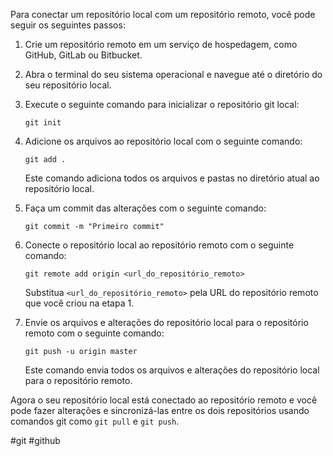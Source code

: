 Para conectar um repositório local com um repositório remoto, você pode seguir os seguintes passos:

1.  Crie um repositório remoto em um serviço de hospedagem, como GitHub, GitLab ou Bitbucket.
    
2.  Abra o terminal do seu sistema operacional e navegue até o diretório do seu repositório local.
    
3.  Execute o seguinte comando para inicializar o repositório git local:
    
    `git init`
    
4.  Adicione os arquivos ao repositório local com o seguinte comando:
    
    `git add .`
    
    Este comando adiciona todos os arquivos e pastas no diretório atual ao repositório local.
    
5.  Faça um commit das alterações com o seguinte comando:
    
    `git commit -m "Primeiro commit"`
    
6.  Conecte o repositório local ao repositório remoto com o seguinte comando:
    
    `git remote add origin <url_do_repositório_remoto>`
    
    Substitua `<url_do_repositório_remoto>` pela URL do repositório remoto que você criou na etapa 1.
    
7.  Envie os arquivos e alterações do repositório local para o repositório remoto com o seguinte comando:
    
    `git push -u origin master`
    
    Este comando envia todos os arquivos e alterações do repositório local para o repositório remoto.
    

Agora o seu repositório local está conectado ao repositório remoto e você pode fazer alterações e sincronizá-las entre os dois repositórios usando comandos git como `git pull` e `git push`.

#git #github